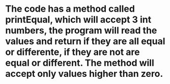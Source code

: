 # The code has a method called printEqual, which will accept 3 int numbers, the program will read the values and return if they are all equal or differente, if they are not are equal or different. The method will accept only values higher than zero.
